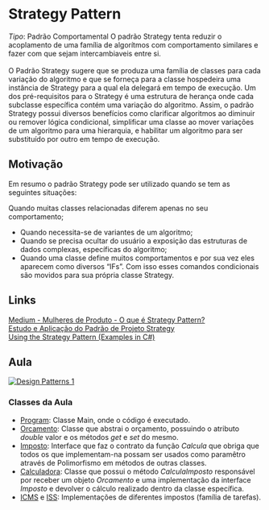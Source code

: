 # Strategy Pattern
*Tipo*: Padrão Comportamental
O padrão Strategy tenta reduzir o acoplamento de uma família de algorítmos com comportamento similares e fazer com que sejam intercambiaveis entre si. <br>
<br>
 O Padrão Strategy sugere que se produza uma família de classes para cada variação do algoritmo e que se forneça para a classe hospedeira uma instância de Strategy para a qual ela delegará em tempo de execução. Um dos pré-requisitos para o Strategy é uma estrutura de herança onde cada subclasse específica contém uma variação do algoritmo. Assim, o padrão Strategy possui diversos benefícios como clarificar algoritmos ao diminuir ou remover lógica condicional, simplificar uma classe ao mover variações de um algoritmo para uma hierarquia, e habilitar um algoritmo para ser substituído por outro em tempo de execução.
 
## Motivação
Em resumo o padrão Strategy pode ser utilizado quando se tem as seguintes situações:

Quando muitas classes relacionadas diferem apenas no seu comportamento;
<br>
* Quando necessita-se de variantes de um algoritmo;
* Quando se precisa ocultar do usuário a exposição das estruturas de dados complexas, específicas do algoritmo;
* Quando uma classe define muitos comportamentos e por sua vez eles aparecem como diversos “IFs”. Com isso esses comandos condicionais são movidos para sua própria classe Strategy.

## Links
[Medium - Mulheres de Produto - O que é Strategy Pattern?](https://medium.com/mulheres-de-produto/o-que-%C3%A9-strategy-pattern-e-quando-usar-2fc3bcb4873f)<br>
[Estudo e Aplicação do Padrão de Projeto Strategy](https://www.devmedia.com.br/estudo-e-aplicacao-do-padrao-de-projeto-strategy/25856)<br>
[Using the Strategy Pattern (Examples in C#)](https://dev.to/sam_ferree/using-the-strategy-pattern-examples-in-c-4jn6)

## Aula

[![Design Patterns 1](http://img.youtube.com/vi/Z2ScCR1tyzU/0.jpg)](http://www.youtube.com/watch?v=Z2ScCR1tyzU)

### Classes da Aula
* [Program](https://github.com/Camilotk/csharp/blob/master/Design%20Patterns/Strategy/Program.cs): Classe Main, onde o código é executado.
* [Orcamento](https://github.com/Camilotk/csharp/blob/master/Design%20Patterns/Strategy/Orcamento.cs): Classe que abstrai o orçamento, possuindo o atributo _double_ valor e os métodos _get_ e _set_ do mesmo.
* [Imposto](https://github.com/Camilotk/csharp/blob/master/Design%20Patterns/Strategy/Imposto.cs): Interface que faz o contrato da função _Calcula_ que obriga que todos os que implementam-na possam ser usados como paramêtro através de Polimorfismo em métodos de outras classes.
* [Calculadora](https://github.com/Camilotk/csharp/blob/master/Design%20Patterns/Strategy/Calculadora.cs): Classe que possui o método _CalculaImposto_ responsável por receber um objeto _Orcamento_  e uma implementação da interface _Imposto_ e devolver o cálculo realizado dentro da classe específica.
* [ICMS](https://github.com/Camilotk/csharp/blob/master/Design%20Patterns/Strategy/ICMS.cs) e [ISS](https://github.com/Camilotk/csharp/blob/master/Design%20Patterns/Strategy/ISS.cs): Implementações de diferentes impostos (família de tarefas).
